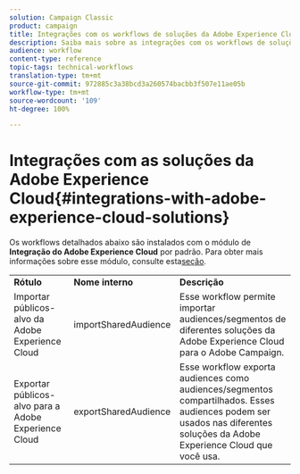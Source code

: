 ```yaml
---
solution: Campaign Classic
product: campaign
title: Integrações com os workflows de soluções da Adobe Experience Cloud
description: Saiba mais sobre as integrações com os workflows de soluções da Adobe Experience Cloud
audience: workflow
content-type: reference
topic-tags: technical-workflows
translation-type: tm+mt
source-git-commit: 972885c3a38bcd3a260574bacbb3f507e11ae05b
workflow-type: tm+mt
source-wordcount: '109'
ht-degree: 100%

---
```



# Integrações com as soluções da Adobe Experience Cloud{#integrations-with-adobe-experience-cloud-solutions}

Os workflows detalhados abaixo são instalados com o módulo de **Integração do Adobe Experience Cloud** por padrão. Para obter mais informações sobre esse módulo, consulte esta[seção](../../integrations/using/configuring-ims.md#installing-the-package).

<table> 
 <tbody> 
  <tr> 
   <td> <strong>Rótulo</strong><br /> </td> 
   <td> <strong>Nome interno</strong><br /> </td> 
   <td> <strong>Descrição</strong><br /> </td> 
  </tr> 
  <tr> 
   <td> <span class="uicontrol">Importar públicos-alvo da Adobe Experience Cloud</span> <br /> </td> 
   <td> <span class="uicontrol">importSharedAudience</span> <br /> </td> 
   <td> Esse workflow permite importar audiences/segmentos de diferentes soluções da Adobe Experience Cloud para o Adobe Campaign.<br /> </td> 
  </tr> 
  <tr> 
   <td> <span class="uicontrol">Exportar públicos-alvo para a Adobe Experience Cloud</span> <br /> </td> 
   <td> <span class="uicontrol">exportSharedAudience</span> <br /> </td> 
   <td> Esse workflow exporta audiences como audiences/segmentos compartilhados. Esses audiences podem ser usados nas diferentes soluções da Adobe Experience Cloud que você usa.<br /> </td> 
  </tr> 
 </tbody> 
</table>

